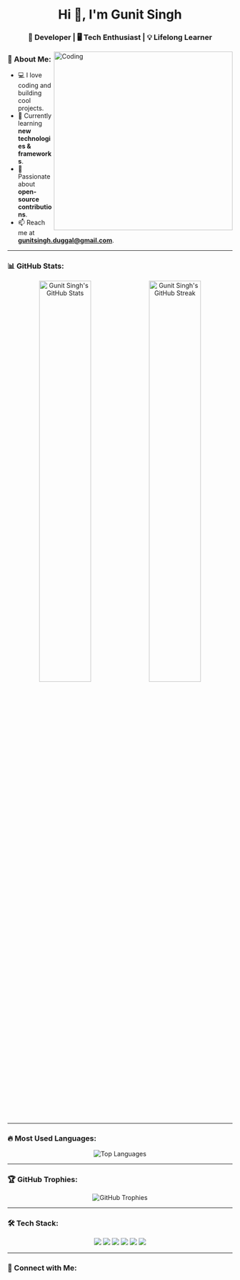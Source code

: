 <h1 align="center">Hi 👋, I'm Gunit Singh</h1>
<h3 align="center">🚀 Developer | 🖥️ Tech Enthusiast | 💡 Lifelong Learner</h3>

<img align="right" alt="Coding" width="400" src="https://media.giphy.com/media/qgQUggAC3Pfv687qPC/giphy.gif">

### 🚀 About Me:
- 💻 I love coding and building cool projects.
- 🌱 Currently learning **new technologies & frameworks**.
- 🎯 Passionate about **open-source contributions**.
- 📫 Reach me at **gunitsingh.duggal@gmail.com**.

---

### 📊 GitHub Stats:
<p align="center">
  <img src="https://github-readme-stats.vercel.app/api?username=gunitsingh2006&show_icons=true&theme=radical" alt="Gunit Singh's GitHub Stats" width="48%" />
  <img src="https://github-readme-streak-stats.herokuapp.com/?user=gunitsingh2006&theme=radical" alt="Gunit Singh's GitHub Streak" width="48%" />
</p>

---

### 🔥 Most Used Languages:
<p align="center">
  <img src="https://github-readme-stats.vercel.app/api/top-langs/?username=gunitsingh2006&layout=compact&theme=radical" alt="Top Languages" />
</p>

---

### 🏆 GitHub Trophies:
<p align="center">
  <img src="https://github-profile-trophy.vercel.app/?username=gunitsingh2006&theme=onedark" alt="GitHub Trophies" />
</p>

---

### 🛠️ Tech Stack:
<p align="center">

   <img src="https://img.shields.io/badge/HTML-E34F26?style=for-the-badge&logo=html5&logoColor=white" />
    <img src="https://img.shields.io/badge/CSS-264de4?style=for-the-badge&logo=css3&logoColor=white" />
    
  <img src="https://img.shields.io/badge/Tailwind_CSS-38B2AC?style=for-the-badge&logo=tailwind-css&logoColor=white" />

  <img src="https://img.shields.io/badge/JavaScript-F7DF1E?style=for-the-badge&logo=javascript&logoColor=black" />
  <img src="https://img.shields.io/badge/React-20232A?style=for-the-badge&logo=react&logoColor=61DAFB" />

  <img src="https://img.shields.io/badge/Git-F05032?style=for-the-badge&logo=git&logoColor=white" />
</p>

---

### 💬 Connect with Me:
<p 
